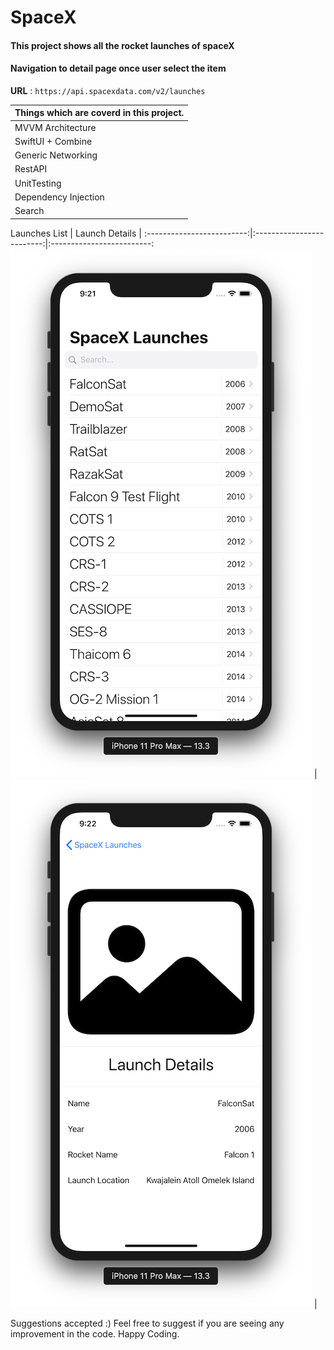# SpaceX
#### This project shows all the rocket launches  of spaceX
#### Navigation to detail page once user select the item

**URL** : `https://api.spacexdata.com/v2/launches`

| Things which are coverd in this project. |
| ------ |
| MVVM Architecture |
| SwiftUI + Combine |
| Generic Networking |
| RestAPI |
| UnitTesting |
| Dependency Injection |
| Search |

Launches List                       | Launch Details           |
:-------------------------:|:-------------------------:|:-------------------------:
![ScreenShot][Launches List]        | ![ScreenShot][Launch Details] | 


Suggestions accepted :) Feel free to suggest if you are seeing any improvement in the code.
Happy Coding.



[Launches List]: https://github.com/Rajneesh071/SpaceX/blob/master/ss_1.png?raw=true
[Launch Details]: https://github.com/Rajneesh071/SpaceX/blob/master/ss_2.png?raw=true
